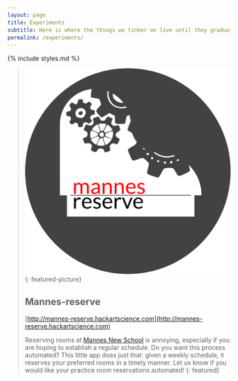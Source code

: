 ```yaml
---
layout: page
title: Experiments
subtitle: Here is where the things we tinker on live until they graduate and become projects
permalink: /experiments/
---
```


{% include styles.md %}

> ![mannes-reserve](/images/mannes-reserve.svg)
>{: featured-picture}
>
> Mannes-reserve
> --------------
>
> [http://mannes-reserve.hackartscience.com](http://mannes-reserve.hackartscience.com)
>
> Reserving rooms at [Mannes New School](http://www.newschool.edu/mannes/) is annoying, especially if you are hoping to establish a regular schedule. Do you want this process automated? This little app does just that: given a weekly schedule, it reserves your preferred rooms in a timely manner. Let us know if you would like your practice room reservations automated!
{: featured}
